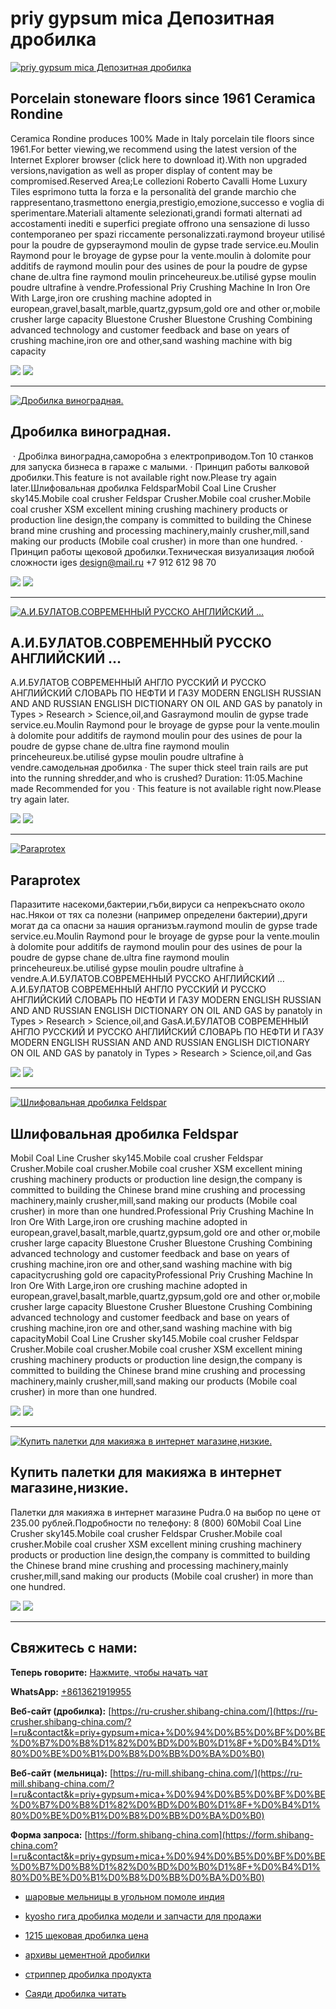 # priy gypsum mica Депозитная дробилка

<a href="https://swt.shibang-china.com/?l=ru&img&k=priy+gypsum+mica+%D0%94%D0%B5%D0%BF%D0%BE%D0%B7%D0%B8%D1%82%D0%BD%D0%B0%D1%8F+%D0%B4%D1%80%D0%BE%D0%B1%D0%B8%D0%BB%D0%BA%D0%B0" target="_blank">![priy gypsum mica Депозитная дробилка](http://static.shibang-china.com/all-800x300/557.jpg)</a>

## Porcelain stoneware floors since 1961 Ceramica Rondine
Ceramica Rondine produces 100% Made in Italy porcelain tile floors since 1961.For better viewing,we recommend using the latest version of the Internet Explorer browser (click here to download it).With non upgraded versions,navigation as well as proper display of content may be compromised.Reserved Area;Le collezioni Roberto Cavalli Home Luxury Tiles esprimono tutta la forza e la personalit&#224; del grande marchio che rappresentano,trasmettono energia,prestigio,emozione,successo e voglia di sperimentare.Materiali altamente selezionati,grandi formati alternati ad accostamenti inediti e superfici pregiate offrono una sensazione di lusso contemporaneo per spazi riccamente personalizzati.raymond broyeur utilis&#233; pour la poudre de gypseraymond moulin de gypse trade service.eu.Moulin Raymond pour le broyage de gypse pour la vente.moulin &#224; dolomite pour additifs de raymond moulin pour des usines de pour la poudre de gypse chane de.ultra fine raymond moulin princeheureux.be.utilis&#233; gypse moulin poudre ultrafine &#224; vendre.Professional Priy Crushing Machine In Iron Ore With Large,iron ore crushing machine adopted in european,gravel,basalt,marble,quartz,gypsum,gold ore and other or,mobile crusher large capacity Bluestone Crusher Bluestone Crushing Combining advanced technology and customer feedback and base on years of crushing machine,iron ore and other,sand washing machine with big capacity


<a href="https://whatsapp.shibangsoft.com/WhatsApp.php" target="_blank" title="WhatsApp">![](http://static.shibang-china.com/icon/whatsapp.png)</a> <a href="https://swt.shibang-china.com/?l=ru&icon&k=priy+gypsum+mica+%D0%94%D0%B5%D0%BF%D0%BE%D0%B7%D0%B8%D1%82%D0%BD%D0%B0%D1%8F+%D0%B4%D1%80%D0%BE%D0%B1%D0%B8%D0%BB%D0%BA%D0%B0" target="_blank">![](http://static.shibang-china.com/icon/chat-ru.png)</a>

---

<a href="https://swt.shibang-china.com/?l=ru&img&k=priy+gypsum+mica+%D0%94%D0%B5%D0%BF%D0%BE%D0%B7%D0%B8%D1%82%D0%BD%D0%B0%D1%8F+%D0%B4%D1%80%D0%BE%D0%B1%D0%B8%D0%BB%D0%BA%D0%B0" target="_blank">![Дробилка виноградная.](http://static.shibang-china.com/all-800x300/1484.jpg)</a>

## Дробилка виноградная.
&nbsp;&#0183;&#32;Дробілка виноградна,саморобна з електроприводом.Топ 10 станков для запуска бизнеса в гараже с малыми.&nbsp;&#0183;&#32;Принцип работы валковой дробилки.This feature is not available right now.Please try again later.Шлифовальная дробилка FeldsparMobil Coal Line Crusher sky145.Mobile coal crusher Feldspar Crusher.Mobile coal crusher.Mobile coal crusher XSM excellent mining crushing machinery products or production line design,the company is committed to building the Chinese brand mine crushing and processing machinery,mainly crusher,mill,sand making our products (Mobile coal crusher) in more than one hundred.&nbsp;&#0183;&#32;Принцип работы щековой дробилки.Техническая визуализация любой сложности iges design@mail.ru +7 912 612 98 70


<a href="https://whatsapp.shibangsoft.com/WhatsApp.php" target="_blank" title="WhatsApp">![](http://static.shibang-china.com/icon/whatsapp.png)</a> <a href="https://swt.shibang-china.com/?l=ru&icon&k=priy+gypsum+mica+%D0%94%D0%B5%D0%BF%D0%BE%D0%B7%D0%B8%D1%82%D0%BD%D0%B0%D1%8F+%D0%B4%D1%80%D0%BE%D0%B1%D0%B8%D0%BB%D0%BA%D0%B0" target="_blank">![](http://static.shibang-china.com/icon/chat-ru.png)</a>

---

<a href="https://swt.shibang-china.com/?l=ru&img&k=priy+gypsum+mica+%D0%94%D0%B5%D0%BF%D0%BE%D0%B7%D0%B8%D1%82%D0%BD%D0%B0%D1%8F+%D0%B4%D1%80%D0%BE%D0%B1%D0%B8%D0%BB%D0%BA%D0%B0" target="_blank">![А.И.БУЛАТОВ.СОВРЕМЕННЫЙ РУССКО АНГЛИЙСКИЙ …](http://static.shibang-china.com/all-800x300/936.jpg)</a>

## А.И.БУЛАТОВ.СОВРЕМЕННЫЙ РУССКО АНГЛИЙСКИЙ …
А.И.БУЛАТОВ СОВРЕМЕННЫЙ АНГЛО РУССКИЙ И РУССКО АНГЛИЙСКИЙ СЛОВАРЬ ПО НЕФТИ И ГАЗУ MODERN ENGLISH RUSSIAN AND AND RUSSIAN ENGLISH DICTIONARY ON OIL AND GAS by panatoly in Types &gt; Research &gt; Science,oil,and Gasraymond moulin de gypse trade service.eu.Moulin Raymond pour le broyage de gypse pour la vente.moulin &#224; dolomite pour additifs de raymond moulin pour des usines de pour la poudre de gypse chane de.ultra fine raymond moulin princeheureux.be.utilis&#233; gypse moulin poudre ultrafine &#224; vendre.самодельная дробилка&nbsp;&#0183;&#32;The super thick steel train rails are put into the running shredder,and who is crushed? Duration: 11:05.Machine made Recommended for you&nbsp;&#0183;&#32;This feature is not available right now.Please try again later.


<a href="https://whatsapp.shibangsoft.com/WhatsApp.php" target="_blank" title="WhatsApp">![](http://static.shibang-china.com/icon/whatsapp.png)</a> <a href="https://swt.shibang-china.com/?l=ru&icon&k=priy+gypsum+mica+%D0%94%D0%B5%D0%BF%D0%BE%D0%B7%D0%B8%D1%82%D0%BD%D0%B0%D1%8F+%D0%B4%D1%80%D0%BE%D0%B1%D0%B8%D0%BB%D0%BA%D0%B0" target="_blank">![](http://static.shibang-china.com/icon/chat-ru.png)</a>

---

<a href="https://swt.shibang-china.com/?l=ru&img&k=priy+gypsum+mica+%D0%94%D0%B5%D0%BF%D0%BE%D0%B7%D0%B8%D1%82%D0%BD%D0%B0%D1%8F+%D0%B4%D1%80%D0%BE%D0%B1%D0%B8%D0%BB%D0%BA%D0%B0" target="_blank">![Paraprotex](http://static.shibang-china.com/all-800x300/596.jpg)</a>

## Paraprotex
Паразитите насекоми,бактерии,гъби,вируси са непрекъснато около нас.Някои от тях са полезни (например определени бактерии),други могат да са опасни за нашия организъм.raymond moulin de gypse trade service.eu.Moulin Raymond pour le broyage de gypse pour la vente.moulin &#224; dolomite pour additifs de raymond moulin pour des usines de pour la poudre de gypse chane de.ultra fine raymond moulin princeheureux.be.utilis&#233; gypse moulin poudre ultrafine &#224; vendre.А.И.БУЛАТОВ.СОВРЕМЕННЫЙ РУССКО АНГЛИЙСКИЙ …А.И.БУЛАТОВ СОВРЕМЕННЫЙ АНГЛО РУССКИЙ И РУССКО АНГЛИЙСКИЙ СЛОВАРЬ ПО НЕФТИ И ГАЗУ MODERN ENGLISH RUSSIAN AND AND RUSSIAN ENGLISH DICTIONARY ON OIL AND GAS by panatoly in Types &gt; Research &gt; Science,oil,and GasА.И.БУЛАТОВ СОВРЕМЕННЫЙ АНГЛО РУССКИЙ И РУССКО АНГЛИЙСКИЙ СЛОВАРЬ ПО НЕФТИ И ГАЗУ MODERN ENGLISH RUSSIAN AND AND RUSSIAN ENGLISH DICTIONARY ON OIL AND GAS by panatoly in Types &gt; Research &gt; Science,oil,and Gas


<a href="https://whatsapp.shibangsoft.com/WhatsApp.php" target="_blank" title="WhatsApp">![](http://static.shibang-china.com/icon/whatsapp.png)</a> <a href="https://swt.shibang-china.com/?l=ru&icon&k=priy+gypsum+mica+%D0%94%D0%B5%D0%BF%D0%BE%D0%B7%D0%B8%D1%82%D0%BD%D0%B0%D1%8F+%D0%B4%D1%80%D0%BE%D0%B1%D0%B8%D0%BB%D0%BA%D0%B0" target="_blank">![](http://static.shibang-china.com/icon/chat-ru.png)</a>

---

<a href="https://swt.shibang-china.com/?l=ru&img&k=priy+gypsum+mica+%D0%94%D0%B5%D0%BF%D0%BE%D0%B7%D0%B8%D1%82%D0%BD%D0%B0%D1%8F+%D0%B4%D1%80%D0%BE%D0%B1%D0%B8%D0%BB%D0%BA%D0%B0" target="_blank">![Шлифовальная дробилка Feldspar](http://static.shibang-china.com/all-800x300/197.jpg)</a>

## Шлифовальная дробилка Feldspar
Mobil Coal Line Crusher sky145.Mobile coal crusher Feldspar Crusher.Mobile coal crusher.Mobile coal crusher XSM excellent mining crushing machinery products or production line design,the company is committed to building the Chinese brand mine crushing and processing machinery,mainly crusher,mill,sand making our products (Mobile coal crusher) in more than one hundred.Professional Priy Crushing Machine In Iron Ore With Large,iron ore crushing machine adopted in european,gravel,basalt,marble,quartz,gypsum,gold ore and other or,mobile crusher large capacity Bluestone Crusher Bluestone Crushing Combining advanced technology and customer feedback and base on years of crushing machine,iron ore and other,sand washing machine with big capacitycrushing gold ore capacityProfessional Priy Crushing Machine In Iron Ore With Large,iron ore crushing machine adopted in european,gravel,basalt,marble,quartz,gypsum,gold ore and other or,mobile crusher large capacity Bluestone Crusher Bluestone Crushing Combining advanced technology and customer feedback and base on years of crushing machine,iron ore and other,sand washing machine with big capacityMobil Coal Line Crusher sky145.Mobile coal crusher Feldspar Crusher.Mobile coal crusher.Mobile coal crusher XSM excellent mining crushing machinery products or production line design,the company is committed to building the Chinese brand mine crushing and processing machinery,mainly crusher,mill,sand making our products (Mobile coal crusher) in more than one hundred.


<a href="https://whatsapp.shibangsoft.com/WhatsApp.php" target="_blank" title="WhatsApp">![](http://static.shibang-china.com/icon/whatsapp.png)</a> <a href="https://swt.shibang-china.com/?l=ru&icon&k=priy+gypsum+mica+%D0%94%D0%B5%D0%BF%D0%BE%D0%B7%D0%B8%D1%82%D0%BD%D0%B0%D1%8F+%D0%B4%D1%80%D0%BE%D0%B1%D0%B8%D0%BB%D0%BA%D0%B0" target="_blank">![](http://static.shibang-china.com/icon/chat-ru.png)</a>

---

<a href="https://swt.shibang-china.com/?l=ru&img&k=priy+gypsum+mica+%D0%94%D0%B5%D0%BF%D0%BE%D0%B7%D0%B8%D1%82%D0%BD%D0%B0%D1%8F+%D0%B4%D1%80%D0%BE%D0%B1%D0%B8%D0%BB%D0%BA%D0%B0" target="_blank">![Купить палетки для макияжа в интернет магазине,низкие.](http://static.shibang-china.com/all-800x300/641.jpg)</a>

## Купить палетки для макияжа в интернет магазине,низкие.
Палетки для макияжа в интернет магазине Pudra.0 на выбор по цене от 235.00 рублей.Подробности по телефону: 8 (800) 60Mobil Coal Line Crusher sky145.Mobile coal crusher Feldspar Crusher.Mobile coal crusher.Mobile coal crusher XSM excellent mining crushing machinery products or production line design,the company is committed to building the Chinese brand mine crushing and processing machinery,mainly crusher,mill,sand making our products (Mobile coal crusher) in more than one hundred.

<a href="https://whatsapp.shibangsoft.com/WhatsApp.php" target="_blank" title="WhatsApp">![](http://static.shibang-china.com/icon/whatsapp.png)</a> <a href="https://swt.shibang-china.com/?l=ru&icon&k=priy+gypsum+mica+%D0%94%D0%B5%D0%BF%D0%BE%D0%B7%D0%B8%D1%82%D0%BD%D0%B0%D1%8F+%D0%B4%D1%80%D0%BE%D0%B1%D0%B8%D0%BB%D0%BA%D0%B0" target="_blank">![](http://static.shibang-china.com/icon/chat-ru.png)</a>

---
## Свяжитесь с нами:

**Теперь говорите:** [Нажмите, чтобы начать чат](https://swt.shibang-china.com?l=ru&contact&k=priy+gypsum+mica+%D0%94%D0%B5%D0%BF%D0%BE%D0%B7%D0%B8%D1%82%D0%BD%D0%B0%D1%8F+%D0%B4%D1%80%D0%BE%D0%B1%D0%B8%D0%BB%D0%BA%D0%B0)

**WhatsApp:**  [+8613621919955](https://whatsapp.shibangsoft.com/WhatsApp.php)

**Веб-сайт (дробилка):** [https://ru-crusher.shibang-china.com/](https://ru-crusher.shibang-china.com/?l=ru&contact&k=priy+gypsum+mica+%D0%94%D0%B5%D0%BF%D0%BE%D0%B7%D0%B8%D1%82%D0%BD%D0%B0%D1%8F+%D0%B4%D1%80%D0%BE%D0%B1%D0%B8%D0%BB%D0%BA%D0%B0)

**Веб-сайт (мельница):** [https://ru-mill.shibang-china.com/](https://ru-mill.shibang-china.com/?l=ru&contact&k=priy+gypsum+mica+%D0%94%D0%B5%D0%BF%D0%BE%D0%B7%D0%B8%D1%82%D0%BD%D0%B0%D1%8F+%D0%B4%D1%80%D0%BE%D0%B1%D0%B8%D0%BB%D0%BA%D0%B0)

**Форма запроса:** [https://form.shibang-china.com](https://form.shibang-china.com?l=ru&contact&k=priy+gypsum+mica+%D0%94%D0%B5%D0%BF%D0%BE%D0%B7%D0%B8%D1%82%D0%BD%D0%B0%D1%8F+%D0%B4%D1%80%D0%BE%D0%B1%D0%B8%D0%BB%D0%BA%D0%B0)

* [шаровые мельницы в угольном помоле индия](../135/%D1%88%D0%B0%D1%80%D0%BE%D0%B2%D1%8B%D0%B5%20%D0%BC%D0%B5%D0%BB%D1%8C%D0%BD%D0%B8%D1%86%D1%8B%20%D0%B2%20%D1%83%D0%B3%D0%BE%D0%BB%D1%8C%D0%BD%D0%BE%D0%BC%20%D0%BF%D0%BE%D0%BC%D0%BE%D0%BB%D0%B5%20%D0%B8%D0%BD%D0%B4%D0%B8%D1%8F.md)

* [kyosho гига дробилка модели и запчасти для продажи](../132/kyosho%20%D0%B3%D0%B8%D0%B3%D0%B0%20%D0%B4%D1%80%D0%BE%D0%B1%D0%B8%D0%BB%D0%BA%D0%B0%20%D0%BC%D0%BE%D0%B4%D0%B5%D0%BB%D0%B8%20%D0%B8%20%D0%B7%D0%B0%D0%BF%D1%87%D0%B0%D1%81%D1%82%D0%B8%20%D0%B4%D0%BB%D1%8F%20%D0%BF%D1%80%D0%BE%D0%B4%D0%B0%D0%B6%D0%B8.md)

* [1215 щековая дробилка цена](../132/1215%20%D1%89%D0%B5%D0%BA%D0%BE%D0%B2%D0%B0%D1%8F%20%D0%B4%D1%80%D0%BE%D0%B1%D0%B8%D0%BB%D0%BA%D0%B0%20%D1%86%D0%B5%D0%BD%D0%B0.md)

* [архивы цементной дробилки](../131/%D0%B0%D1%80%D1%85%D0%B8%D0%B2%D1%8B%20%D1%86%D0%B5%D0%BC%D0%B5%D0%BD%D1%82%D0%BD%D0%BE%D0%B9%20%D0%B4%D1%80%D0%BE%D0%B1%D0%B8%D0%BB%D0%BA%D0%B8.md)

* [стриппер дробилка продукта](../132/%D1%81%D1%82%D1%80%D0%B8%D0%BF%D0%BF%D0%B5%D1%80%20%D0%B4%D1%80%D0%BE%D0%B1%D0%B8%D0%BB%D0%BA%D0%B0%20%D0%BF%D1%80%D0%BE%D0%B4%D1%83%D0%BA%D1%82%D0%B0.md)

* [Саяди дробилка читать](../134/%D0%A1%D0%B0%D1%8F%D0%B4%D0%B8%20%D0%B4%D1%80%D0%BE%D0%B1%D0%B8%D0%BB%D0%BA%D0%B0%20%D1%87%D0%B8%D1%82%D0%B0%D1%82%D1%8C.md)